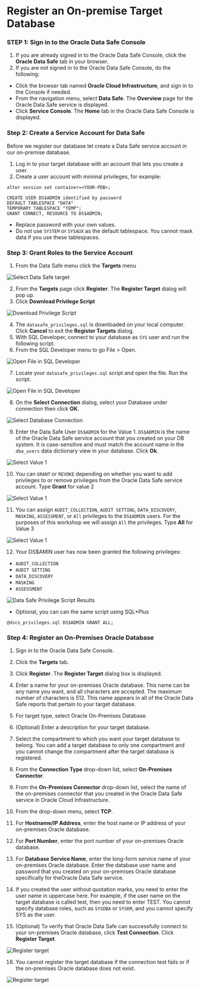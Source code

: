 # Register an On-premise Target Database

### **STEP 1**: Sign in to the Oracle Data Safe Console

1. If you are already signed in to the Oracle Data Safe Console, click the **Oracle Data Safe** tab in your browser.
2. If you are not signed in to the Oracle Data Safe Console, do the following:
  * Click the browser tab named **Oracle Cloud Infrastructure**, and sign in to the Console if needed.
  * From the navigation menu, select **Data Safe**. The **Overview** page for the Oracle Data Safe service is displayed.
  * Click **Service Console**. The **Home** tab in the Oracle Data Safe Console is displayed.

### **Step 2:** Create a Service Account for Data Safe

Before we register our database let create a Data Safe service account in our on-premise database.

1. Log in to your target database with an account that lets you create a user.
2. Create a user account with minimal privileges, for example:

  ```
  alter session set container=<YOUR-PDB>;

  CREATE USER DS$ADMIN identified by password
  DEFAULT TABLESPACE "DATA"
  TEMPORARY TABLESPACE "TEMP";
  GRANT CONNECT, RESOURCE TO DS$ADMIN;
  ```

- Replace password with your own values.
- Do not use `SYSTEM` or `SYSAUX` as the default tablespace. You cannot mask data if you use these tablespaces.

### **Step 3:** Grant Roles to the Service Account

1. From the Data Safe menu click the **Targets** menu

  ![Select Data Safe target](images/targets.png)

2. From the **Targets** page click **Register**. The **Register Target** dialog will pop up.
3. Click **Download Privilege Script**

  ![Download Privilege Script](images/download-script.png)

4. The `datasafe_privileges.sql` is downloaded on your local computer. Click **Cancel** to exit the **Register Targets** dialog.
5. With SQL Developer, connect to your database as `SYS` user and run the following script.
6. From the SQL Developer menu to go File > Open.

  ![Open File in SQL Developer](images/open-file.png)

7. Locate your `datasafe_privileges.sql` script and open the file.
Run the script.

  ![Open File in SQL Developer](images/open-script.png)

8. On the **Select Connection** dialog, select your Database under connection then click **OK**.

  ![Select Database Connection](images/select-connection.png)

9. Enter the Data Safe User `DS$ADMIN` for the Value 1. `DS$ADMIN` is the name of the Oracle Data Safe service account that you created on your DB system. It is case-sensitive and must match the account name in the `dba_users` data dictionary view in your database. Click **Ok**.

  ![Select Value 1](images/value-1.png)

10. You can `GRANT` or `REVOKE` depending on whether you want to add privileges to or remove privileges from the Oracle Data Safe service account. Type **Grant** for value 2

  ![Select Value 1](images/grant.png)

11. You can assign `AUDIT_COLLECTION`, `AUDIT SETTING`, `DATA_DISCOVERY`, `MASKING`, `ASSESSMENT`, or `All`  privileges to the `DS$ADMIN` users. For the purposes of this workshop we will assign `All` the privileges. Type **All** for Value 3

  ![Select Value 1](images/value-3.png)

12. Your DS$AMIN user has now been granted the following privileges:
- `AUDIT_COLLECTION`
- `AUDIT SETTING`
- `DATA_DISCOVERY`
- `MASKING`
- `ASSESSMENT`

![Data Safe Privilege Script Results](images/ds-grants.png)

- Optional, you can can the same script using SQL*Plus

```
@dscs_privileges.sql DS$ADMIN GRANT ALL;

```

### **Step 4:** Register an On-Premises Oracle Database

1. Sign in to the Oracle Data Safe Console.
2. Click the **Targets** tab.
3. Click **Register**. The **Register Target** dialog box is displayed.
4. Enter a name for your on-premises Oracle database. This name can be any name you want, and all characters are accepted. The maximum number of characters is 512.
This name appears in all of the Oracle Data Safe reports that pertain to your target database.
5. For target type, select Oracle On-Premises Database.
6. (Optional) Enter a description for your target database.
7. Select the compartment to which you want your target database to belong.
You can add a target database to only one compartment and you cannot change the compartment after the target database is registered.

8. From the **Connection Type** drop-down list, select **On-Premises Connector**.
9. From the **On-Premises Connector** drop-down list, select the name of the on-premises connector that you created in the Oracle Data Safe service in Oracle Cloud Infrastructure.
10. From the drop-down menu, select **TCP**.

11. For **Hostname/IP Address**, enter the host name or IP address of your on-premises Oracle database.
12. For **Port Number**, enter the port number of your on-premises Oracle database.
13. For **Database Service Name**, enter the long-form service name of your on-premises Oracle database.
Enter the database user name and password that you created on your on-premises Oracle database specifically for theOracle Data Safe service.
14. If you created the user without quotation marks, you need to enter the user name in uppercase here. For example, if the user name on the target database is called test, then you need to enter TEST.
You cannot specify database roles, such as `SYSDBA` or `SYSKM`, and you cannot specify SYS as the user.
15. (Optional) To verify that Oracle Data Safe can successfully connect to your on-premises Oracle database, click **Test Connection**.
Click **Register Target**.

 ![Register target](images/target-oc-success.png)

16. You cannot register the target database if the connection test fails or if the on-premises Oracle database does not exist.

 ![Register target](images/test-connection.png)
